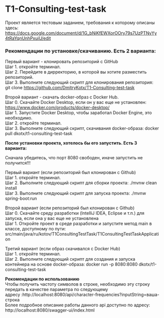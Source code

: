 # T1-Consulting-test-task

Проект является тестовым заданием, требования к которому описаны  
здесь: https://docs.google.com/document/d/1G_bNiKfEWXorOOry79s7UzPTNvYy4tRaYqnUnhPxuiU/edit

### Рекомендации по установке/скачиванию. Есть 2 варианта: ###  

Первый вариант - клонировать репозиторий с GitHub  
Шаг 1. откройте терминал.  
Шаг 2. Перейдите в дирректорию, в которой вы хотите разместить репозиторий.  
Шаг 3. Выполните следующий скрипт для клонирования репозитория: git clone https://github.com/DmitryKotx/T1-Consulting-test-task

Второй вариант - скачать docker-образ с Docker Hub.  
Шаг 0. Скачайте Docker Desktop, если он у вас еще не установлен: https://www.docker.com/products/docker-desktop/  
Шаг 1. Запустите Docker Desktop, чтобы заработал Docker Engine, это необходимо.  
Шаг 2. откройте терминал.  
Шаг 3. Выполните следующий скрипт, скачивания docker-образа: docker pull dkotx/t1-consulting-test-task  

**После установки проекта, хотелось бы его запустить. Есть 3 варианта:**

Сначала убедитесь, что порт 8080 свободен, иначе запустить не получится!!!

Первый вариант (если репозиторий был клонирован с Github)  
Шаг 1. откройте терминал.  
Шаг 2. Выполните следующий скрипт для сборки проекта: ./mvnw clean install  
Шаг 3. Выполните следующий скрипт для запуска проекта: ./mvnw spring-boot:run  

Второй вариант (если репозиторий был клонирован с Github)  
Шаг 0. Скачайте среду разработки (IntelliJ IDEA, Eclipse и т.п.) для запуска, если она у вас еще не установлена  
Шаг 1. Откройте проект в среде разработки и запустите метод main в классе, доступному по пути: src/main/java/ru/kotov/T1ConsultingTestTask/T1ConsultingTestTaskApplication  

Третий вариант (если образ скачивался с Docker Hub)  
Шаг 1. откройте терминал.  
Шаг 2. Выполните следующий скрипт для создания и запуска контейнера на основе docker-образа: docker run -p 8080:8080 dkotx/t1-consulting-test-task

**Рекомендации по использованию**  
Чтобы получить частоту символов в строке, необходимо эту строку передать в качестве параметра по следующему  
адресу :http://localhost:8080/api/character-frequencies?inputString=ваша-строка  
Более подробное описание работы данного api доступно по адресу: http://localhost:8080/swagger-ui/index.html  
